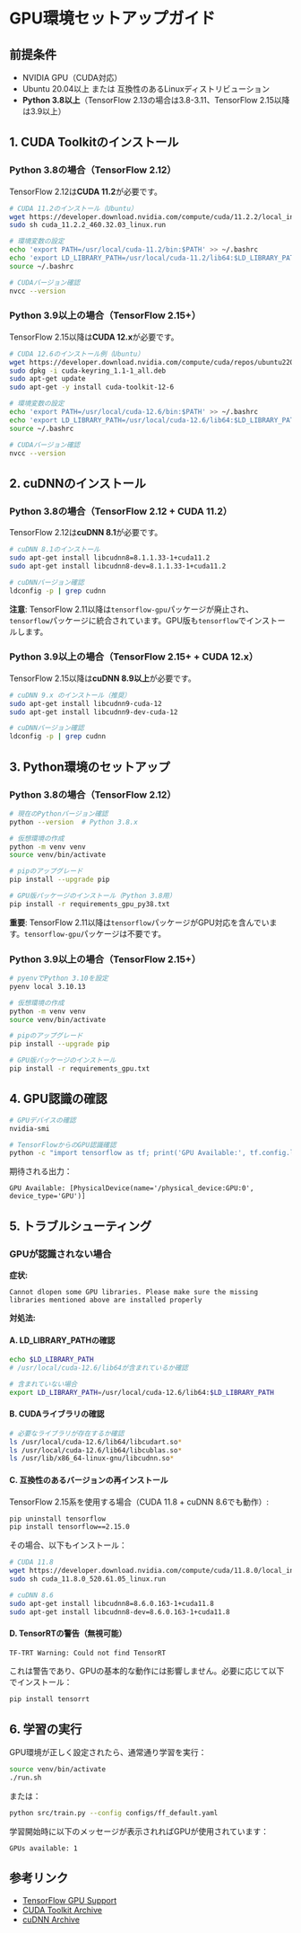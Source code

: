 # GPU環境セットアップガイド

## 前提条件

- NVIDIA GPU（CUDA対応）
- Ubuntu 20.04以上 または 互換性のあるLinuxディストリビューション
- **Python 3.8以上**（TensorFlow 2.13の場合は3.8-3.11、TensorFlow 2.15以降は3.9以上）

## 1. CUDA Toolkitのインストール

### Python 3.8の場合（TensorFlow 2.12）

TensorFlow 2.12は**CUDA 11.2**が必要です。

```bash
# CUDA 11.2のインストール（Ubuntu）
wget https://developer.download.nvidia.com/compute/cuda/11.2.2/local_installers/cuda_11.2.2_460.32.03_linux.run
sudo sh cuda_11.2.2_460.32.03_linux.run

# 環境変数の設定
echo 'export PATH=/usr/local/cuda-11.2/bin:$PATH' >> ~/.bashrc
echo 'export LD_LIBRARY_PATH=/usr/local/cuda-11.2/lib64:$LD_LIBRARY_PATH' >> ~/.bashrc
source ~/.bashrc

# CUDAバージョン確認
nvcc --version
```

### Python 3.9以上の場合（TensorFlow 2.15+）

TensorFlow 2.15以降は**CUDA 12.x**が必要です。

```bash
# CUDA 12.6のインストール例（Ubuntu）
wget https://developer.download.nvidia.com/compute/cuda/repos/ubuntu2204/x86_64/cuda-keyring_1.1-1_all.deb
sudo dpkg -i cuda-keyring_1.1-1_all.deb
sudo apt-get update
sudo apt-get -y install cuda-toolkit-12-6

# 環境変数の設定
echo 'export PATH=/usr/local/cuda-12.6/bin:$PATH' >> ~/.bashrc
echo 'export LD_LIBRARY_PATH=/usr/local/cuda-12.6/lib64:$LD_LIBRARY_PATH' >> ~/.bashrc
source ~/.bashrc

# CUDAバージョン確認
nvcc --version
```

## 2. cuDNNのインストール

### Python 3.8の場合（TensorFlow 2.12 + CUDA 11.2）

TensorFlow 2.12は**cuDNN 8.1**が必要です。

```bash
# cuDNN 8.1のインストール
sudo apt-get install libcudnn8=8.1.1.33-1+cuda11.2
sudo apt-get install libcudnn8-dev=8.1.1.33-1+cuda11.2

# cuDNNバージョン確認
ldconfig -p | grep cudnn
```

**注意**: TensorFlow 2.11以降は`tensorflow-gpu`パッケージが廃止され、`tensorflow`パッケージに統合されています。GPU版も`tensorflow`でインストールします。

### Python 3.9以上の場合（TensorFlow 2.15+ + CUDA 12.x）

TensorFlow 2.15以降は**cuDNN 8.9以上**が必要です。

```bash
# cuDNN 9.x のインストール（推奨）
sudo apt-get install libcudnn9-cuda-12
sudo apt-get install libcudnn9-dev-cuda-12

# cuDNNバージョン確認
ldconfig -p | grep cudnn
```

## 3. Python環境のセットアップ

### Python 3.8の場合（TensorFlow 2.12）

```bash
# 現在のPythonバージョン確認
python --version  # Python 3.8.x

# 仮想環境の作成
python -m venv venv
source venv/bin/activate

# pipのアップグレード
pip install --upgrade pip

# GPU版パッケージのインストール（Python 3.8用）
pip install -r requirements_gpu_py38.txt
```

**重要**: TensorFlow 2.11以降は`tensorflow`パッケージがGPU対応を含んでいます。`tensorflow-gpu`パッケージは不要です。

### Python 3.9以上の場合（TensorFlow 2.15+）

```bash
# pyenvでPython 3.10を設定
pyenv local 3.10.13

# 仮想環境の作成
python -m venv venv
source venv/bin/activate

# pipのアップグレード
pip install --upgrade pip

# GPU版パッケージのインストール
pip install -r requirements_gpu.txt
```

## 4. GPU認識の確認

```bash
# GPUデバイスの確認
nvidia-smi

# TensorFlowからのGPU認識確認
python -c "import tensorflow as tf; print('GPU Available:', tf.config.list_physical_devices('GPU'))"
```

期待される出力：
```
GPU Available: [PhysicalDevice(name='/physical_device:GPU:0', device_type='GPU')]
```

## 5. トラブルシューティング

### GPUが認識されない場合

**症状:**
```
Cannot dlopen some GPU libraries. Please make sure the missing libraries mentioned above are installed properly
```

**対処法:**

#### A. LD_LIBRARY_PATHの確認
```bash
echo $LD_LIBRARY_PATH
# /usr/local/cuda-12.6/lib64が含まれているか確認

# 含まれていない場合
export LD_LIBRARY_PATH=/usr/local/cuda-12.6/lib64:$LD_LIBRARY_PATH
```

#### B. CUDAライブラリの確認
```bash
# 必要なライブラリが存在するか確認
ls /usr/local/cuda-12.6/lib64/libcudart.so*
ls /usr/local/cuda-12.6/lib64/libcublas.so*
ls /usr/lib/x86_64-linux-gnu/libcudnn.so*
```

#### C. 互換性のあるバージョンの再インストール

TensorFlow 2.15系を使用する場合（CUDA 11.8 + cuDNN 8.6でも動作）:

```bash
pip uninstall tensorflow
pip install tensorflow==2.15.0
```

その場合、以下もインストール：
```bash
# CUDA 11.8
wget https://developer.download.nvidia.com/compute/cuda/11.8.0/local_installers/cuda_11.8.0_520.61.05_linux.run
sudo sh cuda_11.8.0_520.61.05_linux.run

# cuDNN 8.6
sudo apt-get install libcudnn8=8.6.0.163-1+cuda11.8
sudo apt-get install libcudnn8-dev=8.6.0.163-1+cuda11.8
```

#### D. TensorRTの警告（無視可能）
```
TF-TRT Warning: Could not find TensorRT
```
これは警告であり、GPUの基本的な動作には影響しません。必要に応じて以下でインストール：
```bash
pip install tensorrt
```

## 6. 学習の実行

GPU環境が正しく設定されたら、通常通り学習を実行：

```bash
source venv/bin/activate
./run.sh
```

または：

```bash
python src/train.py --config configs/ff_default.yaml
```

学習開始時に以下のメッセージが表示されればGPUが使用されています：
```
GPUs available: 1
```

## 参考リンク

- [TensorFlow GPU Support](https://www.tensorflow.org/install/gpu)
- [CUDA Toolkit Archive](https://developer.nvidia.com/cuda-toolkit-archive)
- [cuDNN Archive](https://developer.nvidia.com/rdp/cudnn-archive)

